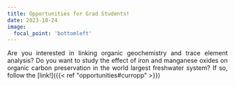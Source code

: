 ```yaml
---
title: Opportunities for Grad Students!
date: 2023-10-24
image:
  focal_point: 'bottomleft'
---
```


Are you interested in linking organic geochemistry and trace element analysis? Do you want to study the effect of iron and manganese oxides on organic carbon preservation in the world largest freshwater system? If so, follow the [link!]({{< ref "opportunities#curropp" >}}) 
<style>body {text-align: justify}</style>

<!--more-->


